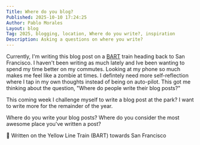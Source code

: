 ```yaml
---
Title: Where do you blog?
Published: 2025-10-10 17:24:25
Author: Pablo Morales
Layout: blog
Tag: 2025, blogging, location, Where do you write?, inspiration
Description: Asking a questions on where you write?
---
```

Currently, I'm writing this blog post on a [BART](https://bart.gov) train heading back to San Francisco. I haven't been writing as much lately and Ive been wanting to spend my time better on my commutes. Looking at my phone so much makes me feel like a zombie at times. I defintely need more self-reflection where I tap in my own thoughts instead of being on auto-pilot.  This got me thinking about the question, "Where do people write their blog posts?" 


This coming week I challenge myself to write a blog post at the park? I want to write more for the remainder of the year. 


Where do you write your blog posts? Where do you consider the most awesome place you've written a post? 


📍 Written on the Yellow Line Train (BART) towards San Francisco